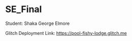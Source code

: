 # SE_Final
Student: Shaka George Elmore

Glitch Deployment Link: https://pool-fishy-lodge.glitch.me
